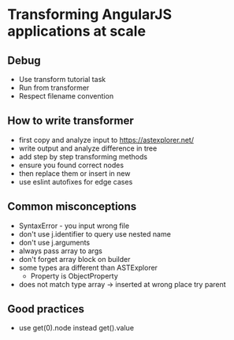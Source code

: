 # Transforming AngularJS applications at scale

## Debug

- Use transform tutorial task
- Run from transformer
- Respect filename convention

## How to write transformer

- first copy and analyze input to https://astexplorer.net/
- write output and analyze difference in tree
- add step by step transforming methods
- ensure you found correct nodes
- then replace them or insert in new
- use eslint autofixes for edge cases

## Common misconceptions

- SyntaxError - you input wrong file
- don't use j.identifier to query use nested name
- don't use j.arguments
- always pass array to args
- don't forget array block on builder
- some types ara different than ASTExplorer
  - Property is ObjectProperty
- does not match type array -> inserted at wrong place try parent

## Good practices

- use get(0).node instead get().value
